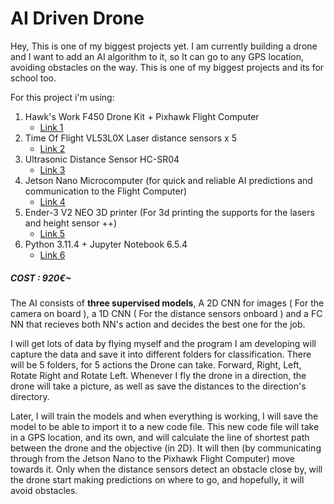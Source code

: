 # AI Driven Drone
Hey, This is one of my biggest projects yet. I am currently building a drone and I want to add an AI algorithm to it, so It can go to any GPS location, avoiding obstacles on the way.
This is one of my biggest projects and its for school too.

For this project i'm using:
<ol>
  <li>
    Hawk's Work F450 Drone Kit + Pixhawk Flight Computer
    <ul>
      <li>
        <a href="https://www.amazon.es/dp/B09SZ74YFK?ref=emc_s_m_5_i_n">Link 1</a>
      </li>
    </ul>
  </li>
  <li>
    Time Of Flight VL53L0X Laser distance sensors x 5
    <ul>
      <li>
        <a href="https://www.amazon.es/TECNOIOT-VL53L0X-Flight-Distance-GY-VL53L0XV2/dp/B084BTP479/ref=sr_1_16">Link 2</a>
      </li>
    </ul>
  </li>
  <li>
    Ultrasonic Distance Sensor HC-SR04
    <ul>
      <li>
        <a href="https://www.amazon.es/AZDelivery-Distancia-Ultrasónico-Raspberry-incluido/dp/B07TKVPPHF/ref=sr_1_7">Link 3</a>
      </li>
    </ul>
  <li>
    Jetson Nano Microcomputer (for quick and reliable AI predictions and communication to the Flight Computer)
    <ul>
      <li>
        <a href="https://www.amazon.es/Waveshare-Jetson-Nano-Developer-Kit/dp/B07QWLMR24/ref=sr_1_2_sspa">Link 4</a>
      </li>
    </ul>
  </li>
  <li>
    Ender-3 V2 NEO 3D printer (For 3d printing the supports for the lasers and height sensor ++)
    <ul>
      <li>
        <a href="https://www.amazon.es/Creality-V2-Neo-Preinstalado-Principiantes/dp/B0BQJD1QFT/ref=sr_1_1_sspa">Link 5</a>
      </li>
    </ul>
  </li>
  <li>
    Python 3.11.4 + Jupyter Notebook 6.5.4
    <ul>
      <li>
        <a href="https://www.python.org">Link 6</a>
      </li>
    </ul>
  </li>
  </ol>
    <h5 color="red">COST : 920€~</h5>


The AI consists of <b>three supervised models</b>, A 2D CNN for images ( For the camera on board ), a 1D CNN ( For the distance sensors onboard ) and a FC NN that recieves both NN's action and decides the best one for the job.

I will get lots of data by flying myself and the program I am developing will capture the data and save it into different folders for classification.
There will be 5 folders, for 5 actions the Drone can take. Forward, Right, Left, Rotate Right and Rotate Left. Whenever I fly the drone in a direction, the drone will take a picture, as well as save the distances to the direction's directory.

Later, I will train the models and when everything is working, I will save the model to be able to import it to a new code file.
This new code file will take in a GPS location, and its own, and will calculate the line of shortest path between the drone and the objective (in 2D). It will then (by communicating through from the Jetson Nano to the Pixhawk Flight Computer) move towards it. Only when the distance sensors detect an obstacle close by, will the drone start making predictions on where to go, and hopefully, it will avoid obstacles.


